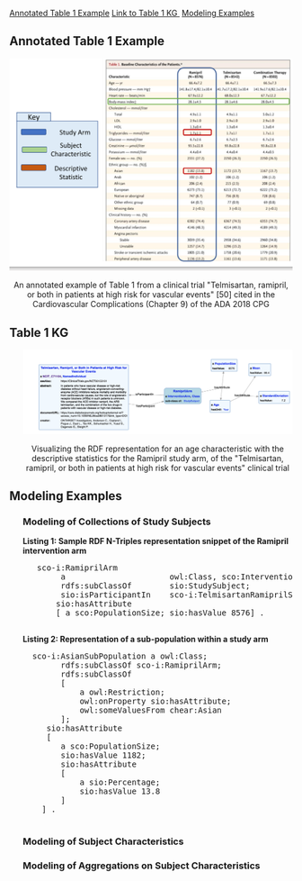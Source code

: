 [Annotated Table 1 Example](#annotatedtable) [Link to Table 1 KG ](#linktotable) [Modeling Examples](#modelingexample) 

<article class="mb-5" id="annotatedtable">
<content>
<h2>Annotated Table 1 Example</h2>
<img src="images/Table1Example2.png">
  <p style="text-align:center">An annotated example of Table 1 from a clinical trial "Telmisartan, ramipril, or
both in patients at high risk for vascular events" [50] cited in the Cardiovascular Complications (Chapter 9) of the ADA 2018 CPG</p>
<ul>
  
 </ul>
 </content>
 
 
 <article class="mb-5" id="linktotable">
<content>
<h2>Table 1 KG </h2>
<ul>
  <img src="images/rdfviewerkg.png">
  <p style="text-align:center">Visualizing the RDF representation for an age characteristic with the descriptive statistics for the Ramipril study arm, of the "Telmisartan, ramipril, or
both in patients at high risk for vascular events" clinical trial</p>
 </ul>
 </content>


<article class="mb-5" id="modelingexample">
  <content>
<h2> Modeling Examples</h2>
<ul>
   <h3> Modeling of Collections of Study Subjects </h3>
  
   <strong> Listing 1: Sample RDF N-Triples representation snippet of the Ramipril intervention arm </strong>
   <pre>
   sco-i:RamiprilArm
        a                      owl:Class, sco:InterventionArm; 
        rdfs:subClassOf        sio:StudySubject;
        sio:isParticipantIn    sco-i:TelmisartanRamiprilStudy;   
       sio:hasAttribute    
       [ a sco:PopulationSize; sio:hasValue 8576] .
  </pre>
  
  <strong> Listing 2: Representation of a sub-population within a study arm </strong>
   <pre>
  sco-i:AsianSubPopulation a owl:Class;
        rdfs:subClassOf sco-i:RamiprilArm;
        rdfs:subClassOf 
        [ 
            a owl:Restriction; 
            owl:onProperty sio:hasAttribute;
            owl:someValuesFrom chear:Asian
        ];
     sio:hasAttribute
     [ 
        a sco:PopulationSize; 
        sio:hasValue 1182; 
        sio:hasAttribute 
        [ 
            a sio:Percentage; 
            sio:hasValue 13.8 
        ] 
    ] .
    </pre>

   <h3> Modeling of Subject Characteristics </h3>
   <h3> Modeling of Aggregations on Subject Characteristics</h3>
 </ul>
 </content>
 
  


